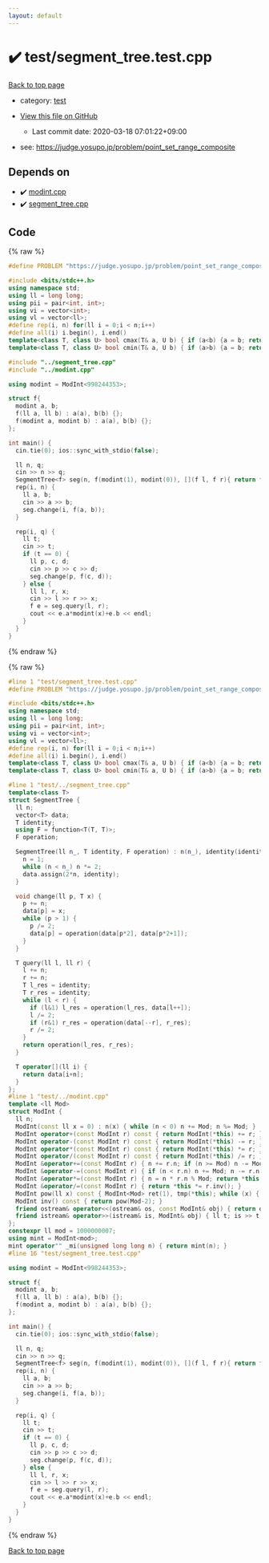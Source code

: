 ```yaml
---
layout: default
---
```


<!-- mathjax config similar to math.stackexchange -->
<script type="text/javascript" async
  src="https://cdnjs.cloudflare.com/ajax/libs/mathjax/2.7.5/MathJax.js?config=TeX-MML-AM_CHTML">
</script>
<script type="text/x-mathjax-config">
  MathJax.Hub.Config({
    TeX: { equationNumbers: { autoNumber: "AMS" }},
    tex2jax: {
      inlineMath: [ ['$','$'] ],
      processEscapes: true
    },
    "HTML-CSS": { matchFontHeight: false },
    displayAlign: "left",
    displayIndent: "2em"
  });
</script>

<script type="text/javascript" src="https://cdnjs.cloudflare.com/ajax/libs/jquery/3.4.1/jquery.min.js"></script>
<script src="https://cdn.jsdelivr.net/npm/jquery-balloon-js@1.1.2/jquery.balloon.min.js" integrity="sha256-ZEYs9VrgAeNuPvs15E39OsyOJaIkXEEt10fzxJ20+2I=" crossorigin="anonymous"></script>
<script type="text/javascript" src="../../assets/js/copy-button.js"></script>
<link rel="stylesheet" href="../../assets/css/copy-button.css" />


# :heavy_check_mark: test/segment_tree.test.cpp

<a href="../../index.html">Back to top page</a>

* category: <a href="../../index.html#098f6bcd4621d373cade4e832627b4f6">test</a>
* <a href="{{ site.github.repository_url }}/blob/master/test/segment_tree.test.cpp">View this file on GitHub</a>
    - Last commit date: 2020-03-18 07:01:22+09:00


* see: <a href="https://judge.yosupo.jp/problem/point_set_range_composite">https://judge.yosupo.jp/problem/point_set_range_composite</a>


## Depends on

* :heavy_check_mark: <a href="../../library/modint.cpp.html">modint.cpp</a>
* :heavy_check_mark: <a href="../../library/segment_tree.cpp.html">segment_tree.cpp</a>


## Code

<a id="unbundled"></a>
{% raw %}
```cpp
#define PROBLEM "https://judge.yosupo.jp/problem/point_set_range_composite"

#include <bits/stdc++.h>
using namespace std;
using ll = long long;
using pii = pair<int, int>;
using vi = vector<int>;
using vl = vector<ll>;
#define rep(i, n) for(ll i = 0;i < n;i++)
#define all(i) i.begin(), i.end()
template<class T, class U> bool cmax(T& a, U b) { if (a<b) {a = b; return true;} else return false; }
template<class T, class U> bool cmin(T& a, U b) { if (a>b) {a = b; return true;} else return false; }

#include "../segment_tree.cpp"
#include "../modint.cpp"

using modint = ModInt<998244353>;

struct f{
  modint a, b;
  f(ll a, ll b) : a(a), b(b) {};
  f(modint a, modint b) : a(a), b(b) {};
};

int main() {
  cin.tie(0); ios::sync_with_stdio(false);

  ll n, q;
  cin >> n >> q;
  SegmentTree<f> seg(n, f(modint(1), modint(0)), [](f l, f r){ return f(r.a*l.a, r.a*l.b+r.b); });
  rep(i, n) {
    ll a, b;
    cin >> a >> b;
    seg.change(i, f(a, b));
  }

  rep(i, q) {
    ll t;
    cin >> t;
    if (t == 0) {
      ll p, c, d;
      cin >> p >> c >> d;
      seg.change(p, f(c, d));
    } else {
      ll l, r, x;
      cin >> l >> r >> x;
      f e = seg.query(l, r);
      cout << e.a*modint(x)+e.b << endl;
    }
  }
}

```
{% endraw %}

<a id="bundled"></a>
{% raw %}
```cpp
#line 1 "test/segment_tree.test.cpp"
#define PROBLEM "https://judge.yosupo.jp/problem/point_set_range_composite"

#include <bits/stdc++.h>
using namespace std;
using ll = long long;
using pii = pair<int, int>;
using vi = vector<int>;
using vl = vector<ll>;
#define rep(i, n) for(ll i = 0;i < n;i++)
#define all(i) i.begin(), i.end()
template<class T, class U> bool cmax(T& a, U b) { if (a<b) {a = b; return true;} else return false; }
template<class T, class U> bool cmin(T& a, U b) { if (a>b) {a = b; return true;} else return false; }

#line 1 "test/../segment_tree.cpp"
template<class T>
struct SegmentTree {
  ll n;
  vector<T> data;
  T identity;
  using F = function<T(T, T)>;
  F operation;

  SegmentTree(ll n_, T identity, F operation) : n(n_), identity(identity), operation(operation) {
    n = 1;
    while (n < n_) n *= 2;
    data.assign(2*n, identity);
  }

  void change(ll p, T x) {
    p += n;
    data[p] = x;
    while (p > 1) {
      p /= 2;
      data[p] = operation(data[p*2], data[p*2+1]);
    }
  }

  T query(ll l, ll r) {
    l += n;
    r += n;
    T l_res = identity;
    T r_res = identity;
    while (l < r) {
      if (l&1) l_res = operation(l_res, data[l++]);
      l /= 2;
      if (r&1) r_res = operation(data[--r], r_res);
      r /= 2;
    }
    return operation(l_res, r_res);
  }

  T operator[](ll i) {
    return data[i+n];
  }
};
#line 1 "test/../modint.cpp"
template <ll Mod>
struct ModInt {
  ll n;
  ModInt(const ll x = 0) : n(x) { while (n < 0) n += Mod; n %= Mod; }
  ModInt operator+(const ModInt r) const { return ModInt(*this) += r; }
  ModInt operator-(const ModInt r) const { return ModInt(*this) -= r; }
  ModInt operator*(const ModInt r) const { return ModInt(*this) *= r; }
  ModInt operator/(const ModInt r) const { return ModInt(*this) /= r; }
  ModInt &operator+=(const ModInt r) { n += r.n; if (n >= Mod) n -= Mod; return *this; }
  ModInt &operator-=(const ModInt r) { if (n < r.n) n += Mod; n -= r.n; return *this; }
  ModInt &operator*=(const ModInt r) { n = n * r.n % Mod; return *this; }
  ModInt &operator/=(const ModInt r) { return *this *= r.inv(); }
  ModInt pow(ll x) const { ModInt<Mod> ret(1), tmp(*this); while (x) { if (x&1) ret *= tmp; tmp *= tmp; x >>= 1; } return ret; }
  ModInt inv() const { return pow(Mod-2); }
  friend ostream& operator<<(ostream& os, const ModInt& obj) { return os << obj.n; }
  friend istream& operator>>(istream& is, ModInt& obj) { ll t; is >> t; obj = ModInt(t); return is; }
};
constexpr ll mod = 1000000007;
using mint = ModInt<mod>;
mint operator"" _mi(unsigned long long n) { return mint(n); }
#line 16 "test/segment_tree.test.cpp"

using modint = ModInt<998244353>;

struct f{
  modint a, b;
  f(ll a, ll b) : a(a), b(b) {};
  f(modint a, modint b) : a(a), b(b) {};
};

int main() {
  cin.tie(0); ios::sync_with_stdio(false);

  ll n, q;
  cin >> n >> q;
  SegmentTree<f> seg(n, f(modint(1), modint(0)), [](f l, f r){ return f(r.a*l.a, r.a*l.b+r.b); });
  rep(i, n) {
    ll a, b;
    cin >> a >> b;
    seg.change(i, f(a, b));
  }

  rep(i, q) {
    ll t;
    cin >> t;
    if (t == 0) {
      ll p, c, d;
      cin >> p >> c >> d;
      seg.change(p, f(c, d));
    } else {
      ll l, r, x;
      cin >> l >> r >> x;
      f e = seg.query(l, r);
      cout << e.a*modint(x)+e.b << endl;
    }
  }
}

```
{% endraw %}

<a href="../../index.html">Back to top page</a>

